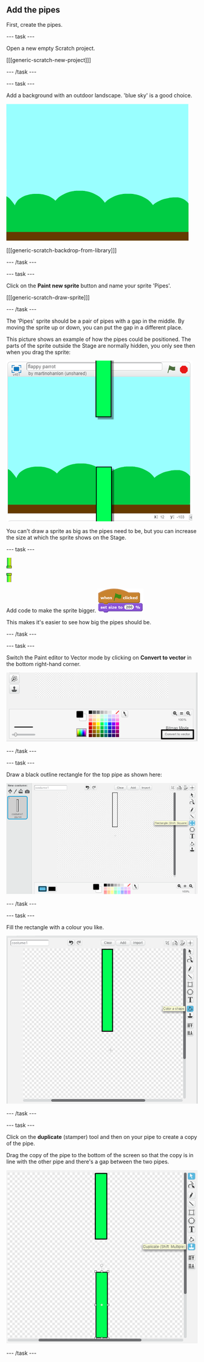 ## Add the pipes

First, create the pipes.

--- task ---

Open a new empty Scratch project.

[[[generic-scratch-new-project]]]

--- /task ---

--- task ---

Add a background with an outdoor landscape. 'blue sky' is a good choice.

![screenshot](images/flappy-stage.png)

[[[generic-scratch-backdrop-from-library]]]

--- /task ---

--- task ---

Click on the **Paint new sprite** button and name your sprite 'Pipes'.

[[[generic-scratch-draw-sprite]]]

--- /task ---

The 'Pipes' sprite should be a pair of pipes with a gap in the middle. By moving the sprite up or down, you can put the gap in a different place.

This picture shows an example of how the pipes could be positioned. The parts of the sprite outside the Stage are normally hidden, you only see then when you drag the sprite:

![screenshot](images/flappy-pipes-position.png)

You can't draw a sprite as big as the pipes need to be, but you can increase the size at which the sprite shows on the Stage.

--- task ---

![pipes sprite](images/pipes-sprite.png)

Add code to make the sprite bigger.
![blocks_1545217738_7417698](images/blocks_1545217738_7417698.png)

This makes it's easier to see how big the pipes should be.

--- /task ---

--- task ---

Switch the Paint editor to Vector mode by clicking on **Convert to vector** in the bottom right-hand corner.

![convert to vector button highlighted](images/vector-mode-button.png)

--- /task ---

--- task ---

Draw a black outline rectangle for the top pipe as shown here:

![black rectangle for the pipe](images/flappy-pipes-rectangle.png)

--- /task ---

--- task ---

Fill the rectangle with a colour you like.

![fill the rectangle](images/flappy-pipes-fill-rectangle.png)

--- /task ---

--- task ---

Click on the **duplicate** (stamper) tool and then on your pipe to create a copy of the pipe.

Drag the copy of the pipe to the bottom of the screen so that the copy is in line with the other pipe and there's a gap between the two pipes.

![screenshot](images/flappy-pipes-duplicate2.png)

--- /task ---
